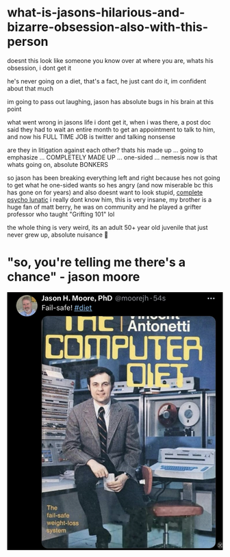 # what-is-jasons-hilarious-and-bizarre-obsession-also-with-this-person

doesnt this look like someone you know over at where you are, whats his obsession, i dont get it


he's never going on a diet, that's a fact, he just cant do it, im confident about that much

im going to pass out laughing, jason has absolute bugs in his brain at this point

what went wrong in jasons life i dont get it, when i was there, a post doc said they had to wait an entire month to get an appointment to talk to him, and now his FULL TIME JOB is twitter and talking nonsense

are they in litigation against each other? thats his made up ... going to emphasize ... COMPLETELY MADE UP ... one-sided ... nemesis now is that whats going on, absolute BONKERS

so jason has been breaking everything left and right because hes not going to get what he one-sided wants so hes angry (and now miserable bc this has gone on for years) and also doesnt want to look stupid, [complete psycho lunatic](https://www.youtube.com/watch?v=I66aySW4le8) i really dont know him, this is very insane, my brother is a huge fan of matt berry, he was on community and he played a grifter professor who taught "Grifting 101" lol

the whole thing is very weird, its an adult 50+ year old juvenile that just never grew up, absolute nuisance 🤡


# "so, you're telling me there's a chance" - jason moore
[![img](https://github.com/tangerinemarigold/what-is-jasons-hilarious-and-bizarre-obsession-also-with-this-person/blob/main/Screenshot%202023-05-29%20at%2012.25.18%20AM.png)](https://www.youtube.com/watch?v=-9IgLueodZA)

